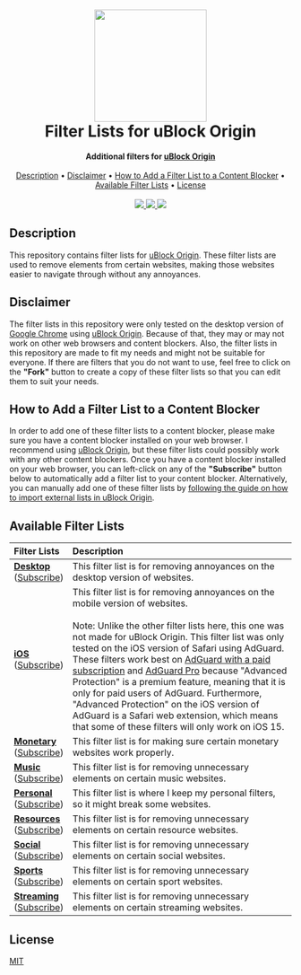 <h1 align="center">
  <img src="https://i.imgur.com/gHZokvm.png" width="200">
  <br>
  Filter Lists for uBlock Origin
</h1>

<div align="center">
  <b>
    Additional filters for 
    <a href="https://github.com/gorhill/uBlock">
      uBlock Origin
    </a>
  </b>
  <br>
  <br>
  <a href="#description">Description</a> •
  <a href="#disclaimer">Disclaimer</a> •
  <a href="#how-to-add-a-filter-list-to-a-content-blocker">How to Add a Filter List to a Content Blocker</a> •
  <a href="#available-filter-lists">Available Filter Lists</a> •
  <a href="#license">License</a>
  <br>
  <br>
  <a href="https://github.com/MrBukLau/filter-lists-for-ublock-origin/blob/master/LICENSE">
    <img src="https://img.shields.io/badge/License-MIT-181717?style=for-the-badge&logo=github">
  </a>
  <a href="https://kb.adguard.com/en/general/how-to-create-your-own-ad-filters">
    <img src="https://img.shields.io/badge/Syntax-AdGuard-68BC71?style=for-the-badge&logo=adguard">
  </a>
  <a href="https://github.com/gorhill/uBlock/wiki/Static-filter-syntax">
    <img src="https://img.shields.io/badge/Syntax-uBlock%20Origin%20Static-800000?style=for-the-badge&logo=ublock-origin">
  </a>
</div>

## Description
This repository contains filter lists for [uBlock Origin][uBlock Origin GitHub Link]. These filter lists are used to remove elements from certain websites, making those websites easier to navigate through without any annoyances.


## Disclaimer
The filter lists in this repository were only tested on the desktop version of [Google Chrome](https://www.google.com/chrome/) using [uBlock Origin][uBlock Origin Chrome Web Store Link]. Because of that, they may or may not work on other web browsers and content blockers. Also, the filter lists in this repository are made to fit my needs and might not be suitable for everyone. If there are filters that you do not want to use, feel free to click on the **"Fork"** button to create a copy of these filter lists so that you can edit them to suit your needs.

## How to Add a Filter List to a Content Blocker
In order to add one of these filter lists to a content blocker, please make sure you have a content blocker installed on your web browser. I recommend using [uBlock Origin][uBlock Origin GitHub Link], but these filter lists could possibly work with any other content blockers. Once you have a content blocker installed on your web browser, you can left-click on any of the **"Subscribe"** button below to automatically add a filter list to your content blocker. Alternatively, you can manually add one of these filter lists by [following the guide on how to import external lists in uBlock Origin](https://github.com/gorhill/uBlock/wiki/Filter-lists-from-around-the-web).

## Available Filter Lists
| **Filter Lists**               | **Description**                                                         |
|:-------------------------------|:------------------------------------------------------------------------|
| **[Desktop][Desktop List]** <br> ([Subscribe][Desktop Subscription]) | This filter list is for removing annoyances on the desktop version of websites.
| **[iOS][iOS List]** <br> ([Subscribe][iOS Subscription]) | This filter list is for removing annoyances on the mobile version of websites. <br><br> Note: Unlike the other filter lists here, this one was not made for uBlock Origin. This filter list was only tested on the iOS version of Safari using AdGuard. These filters work best on [AdGuard with a paid subscription][AdGuard App Store Link] and [AdGuard Pro][AdGuard Pro App Store Link] because "Advanced Protection" is a premium feature, meaning that it is only for paid users of AdGuard. Furthermore, "Advanced Protection" on the iOS version of AdGuard is a Safari web extension, which means that some of these filters will only work on iOS 15.
| **[Monetary][Monetary List]** <br> ([Subscribe][Monetary Subscription]) | This filter list is for making sure certain monetary websites work properly.
| **[Music][Music List]** <br> ([Subscribe][Music Subscription]) | This filter list is for removing unnecessary elements on certain music websites.
| **[Personal][Personal List]** <br> ([Subscribe][Personal Subscription]) | This filter list is where I keep my personal filters, so it might break some websites.
| **[Resources][Resources List]** <br> ([Subscribe][Resources Subscription]) | This filter list is for removing unnecessary elements on certain resource websites.
| **[Social][Social List]** <br> ([Subscribe][Social Subscription]) | This filter list is for removing unnecessary elements on certain social websites.
| **[Sports][Sports List]** <br> ([Subscribe][Sports Subscription]) | This filter list is for removing unnecessary elements on certain sport websites.
| **[Streaming][Streaming List]** <br> ([Subscribe][Streaming Subscription]) | This filter list is for removing unnecessary elements on certain streaming websites.

## License
[MIT](https://github.com/MrBukLau/filter-lists-for-ublock-origin/blob/master/LICENSE)

<!-- Application Links -->
[AdGuard App Store Link]: https://apps.apple.com/us/app/adguard-adblock-privacy/id1047223162
[AdGuard Pro App Store Link]: https://apps.apple.com/us/app/adguard-pro-adblock-privacy/id1126386264
[uBlock Origin Chrome Web Store Link]: https://chrome.google.com/webstore/detail/ublock-origin/cjpalhdlnbpafiamejdnhcphjbkeiagm
[uBlock Origin GitHub Link]: https://github.com/gorhill/uBlock

<!-- Filter Lists -->
[Desktop List]: https://github.com/MrBukLau/filter-lists-for-ublock-origin/blob/master/filter_lists/desktopfilterlist.txt
[iOS List]: https://github.com/MrBukLau/filter-lists-for-ublock-origin/blob/master/filter_lists/iosfilterlist.txt
[Monetary List]: https://github.com/MrBukLau/filter-lists-for-ublock-origin/blob/master/filter_lists/monetaryfilterlist.txt
[Music List]: https://github.com/MrBukLau/filter-lists-for-ublock-origin/blob/master/filter_lists/musicfilterlist.txt
[Personal List]: https://github.com/MrBukLau/filter-lists-for-ublock-origin/blob/master/filter_lists/personalfilterlist.txt
[Resources List]: https://github.com/MrBukLau/filter-lists-for-ublock-origin/blob/master/filter_lists/resourcesfilterlist.txt
[Social List]: https://github.com/MrBukLau/filter-lists-for-ublock-origin/blob/master/filter_lists/socialfilterlist.txt
[Sports List]: https://github.com/MrBukLau/filter-lists-for-ublock-origin/blob/master/filter_lists/sportsfilterlist.txt
[Streaming List]: https://github.com/MrBukLau/filter-lists-for-ublock-origin/blob/master/filter_lists/streamingfilterlist.txt

<!-- Subscription Lists -->
[Desktop Subscription]: https://subscribe.adblockplus.org/?location=https://github.com/MrBukLau/filter-lists-for-ublock-origin/raw/master/filter_lists/desktopfilterlist.txt&title=Desktop%20Filter%20List
[iOS Subscription]: https://subscribe.adblockplus.org/?location=https://github.com/MrBukLau/filter-lists-for-ublock-origin/raw/master/filter_lists/iosfilterlist.txt&title=iOS%20Filter%20List
[Monetary Subscription]: https://subscribe.adblockplus.org/?location=https://github.com/MrBukLau/filter-lists-for-ublock-origin/raw/master/filter_lists/monetaryfilterlist.txt&title=Monetary%20Filter%20List
[Music Subscription]: https://subscribe.adblockplus.org/?location=https://github.com/MrBukLau/filter-lists-for-ublock-origin/raw/master/filter_lists/musicfilterlist.txt&title=Music%20Filter%20List
[Personal Subscription]: https://subscribe.adblockplus.org/?location=https://github.com/MrBukLau/filter-lists-for-ublock-origin/raw/master/filter_lists/personalfilterlist.txt&title=Personal%20Filter%20List
[Resources Subscription]: https://subscribe.adblockplus.org/?location=https://github.com/MrBukLau/filter-lists-for-ublock-origin/raw/master/filter_lists/resourcesfilterlist.txt&title=Resources%20Filter%20List
[Social Subscription]: https://subscribe.adblockplus.org/?location=https://github.com/MrBukLau/filter-lists-for-ublock-origin/raw/master/filter_lists/socialfilterlist.txt&title=Social%20Filter%20List
[Sports Subscription]: https://subscribe.adblockplus.org/?location=https://github.com/MrBukLau/filter-lists-for-ublock-origin/raw/master/filter_lists/sportsfilterlist.txt&title=Sports%20Filter%20List
[Streaming Subscription]: https://subscribe.adblockplus.org/?location=https://github.com/MrBukLau/filter-lists-for-ublock-origin/raw/master/filter_lists/streamingfilterlist.txt&title=Streaming%20Filter%20List
